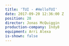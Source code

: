 ```yaml
---
title: 'TUI - #HelloTUI'
date: 2017-09-20 12:36:00 Z
position: 28
director: Jonas McQuiggin
production-company: Indy8
equipment: Arri Alexa
is-shown: false
---
```


